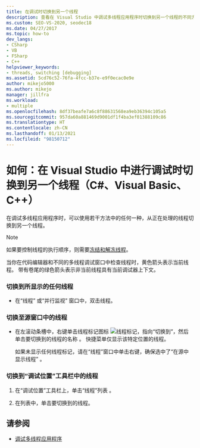 ```yaml
---
title: 在调试时切换到另一个线程
description: 查看在 Visual Studio 中调试多线程应用程序时切换到另一个线程的不同方法。
ms.custom: SEO-VS-2020, seodec18
ms.date: 04/27/2017
ms.topic: how-to
dev_langs:
- CSharp
- VB
- FSharp
- C++
helpviewer_keywords:
- threads, switching [debugging]
ms.assetid: 5cd76c52-76fa-4fcc-b37e-e9f0ecac0e9e
author: mikejo5000
ms.author: mikejo
manager: jillfra
ms.workload:
- multiple
ms.openlocfilehash: 8df37beafe7a6c8f88631568ea9eb36394c105a5
ms.sourcegitcommit: 957da60a881469d9001df1f4ba3ef01388109c86
ms.translationtype: HT
ms.contentlocale: zh-CN
ms.lasthandoff: 01/13/2021
ms.locfileid: "98150712"
---
```

# <a name="how-to-switch-to-another-thread-while-debugging-in-visual-studio-c-visual-basic-c"></a>如何：在 Visual Studio 中进行调试时切换到另一个线程（C#、Visual Basic、C++）
在调试多线程应用程序时，可以使用若干方法中的任何一种，从正在处理的线程切换到另一个线程。

> [!NOTE]
> 如果要控制线程的执行顺序，则需要[冻结和解冻线程](../debugger/get-started-debugging-multithreaded-apps.md)。

当你在代码编辑器和不同的多线程调试窗口中检查线程时，黄色箭头表示当前线程。 带有卷尾的绿色箭头表示非当前线程具有当前调试器上下文。

### <a name="to-switch-to-any-thread-that-appears"></a>切换到所显示的任何线程

- 在“线程”  或“并行监视”  窗口中，双击线程。

### <a name="to-switch-to-a-thread-in-a-source-window"></a>切换至源窗口中的线程

- 在左滚动条槽中，右键单击线程标记图标 ![线程标记](../debugger/media/dbg-thread-marker.png "ThreadMarker")，指向“切换到”，然后单击要切换到的线程的名称  。 快捷菜单仅显示该特定位置的线程。

     如果未显示任何线程标记，请在“线程”窗口中单击右键，确保选中了“在源中显示线程”   。

### <a name="to-switch-to-a-thread-in-the-debug-location-toolbar"></a>切换到“调试位置”工具栏中的线程

1. 在“调试位置”工具栏上，单击“线程”列表   。

2. 在列表中，单击要切换到的线程。

## <a name="see-also"></a>请参阅
- [调试多线程应用程序](../debugger/debug-multithreaded-applications-in-visual-studio.md)
